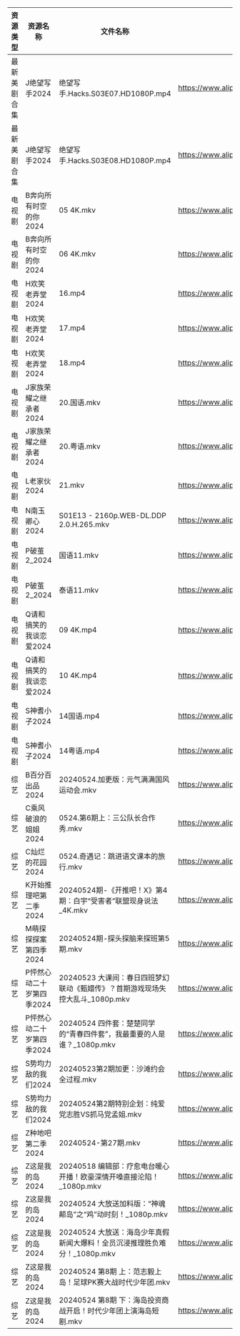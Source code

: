 | 资源类型   | 资源名称            | 文件名称                                             | 分享链接                                 | 更新时间                |
| ------ | --------------- | ------------------------------------------------ | ------------------------------------ | ------------------- |
| 最新美剧合集 | J绝望写手2024       | 绝望写手.Hacks.S03E07.HD1080P.mp4                    | https://www.alipan.com/s/79JwjBjHgss | 2024-05-24 14:06:00 |
| 最新美剧合集 | J绝望写手2024       | 绝望写手.Hacks.S03E08.HD1080P.mp4                    | https://www.alipan.com/s/79JwjBjHgss | 2024-05-24 14:05:59 |
| 电视剧    | B奔向所有时空的你2024   | 05 4K.mkv                                        | https://www.alipan.com/s/jgSBmrur6EC | 2024-05-24 14:05:07 |
| 电视剧    | B奔向所有时空的你2024   | 06 4K.mkv                                        | https://www.alipan.com/s/jgSBmrur6EC | 2024-05-24 14:05:07 |
| 电视剧    | H欢笑老弄堂2024      | 16.mp4                                           | https://www.alipan.com/s/aQHrpgJiHnZ | 2024-05-24 10:05:52 |
| 电视剧    | H欢笑老弄堂2024      | 17.mp4                                           | https://www.alipan.com/s/aQHrpgJiHnZ | 2024-05-24 10:05:52 |
| 电视剧    | H欢笑老弄堂2024      | 18.mp4                                           | https://www.alipan.com/s/aQHrpgJiHnZ | 2024-05-24 10:05:52 |
| 电视剧    | J家族荣耀之继承者2024   | 20.国语.mkv                                        | https://www.alipan.com/s/nQdG1mVtEPN | 2024-05-24 14:05:57 |
| 电视剧    | J家族荣耀之继承者2024   | 20.粤语.mkv                                        | https://www.alipan.com/s/nQdG1mVtEPN | 2024-05-24 14:05:56 |
| 电视剧    | L老家伙2024        | 21.mkv                                           | https://www.alipan.com/s/bWF8muEKVZh | 2024-05-24 20:06:48 |
| 电视剧    | N南玉卿心2024       | S01E13 - 2160p.WEB-DL.DDP 2.0.H.265.mkv          | https://www.alipan.com/s/TwkuXQKfGqm | 2024-05-24 18:08:04 |
| 电视剧    | P破茧2_2024       | 国语11.mkv                                         | https://www.alipan.com/s/FL9GZXhVoDa | 2024-05-24 14:06:52 |
| 电视剧    | P破茧2_2024       | 泰语11.mkv                                         | https://www.alipan.com/s/FL9GZXhVoDa | 2024-05-24 14:06:52 |
| 电视剧    | Q请和搞笑的我谈恋爱2024  | 09 4K.mp4                                        | https://www.alipan.com/s/fgNFxqmShaR | 2024-05-24 14:07:13 |
| 电视剧    | Q请和搞笑的我谈恋爱2024  | 10 4K.mp4                                        | https://www.alipan.com/s/fgNFxqmShaR | 2024-05-24 14:07:12 |
| 电视剧    | S神耆小子2024       | 14国语.mp4                                         | https://www.alipan.com/s/YUHzska9nMA | 2024-05-24 00:07:30 |
| 电视剧    | S神耆小子2024       | 14粤语.mp4                                         | https://www.alipan.com/s/YUHzska9nMA | 2024-05-24 00:07:29 |
| 综艺     | B百分百出品2024      | 20240524.加更版：元气满满国风运动会.mkv                       | https://www.alipan.com/s/N2RcoMVTDZC | 2024-05-24 14:08:54 |
| 综艺     | C乘风破浪的姐姐2024    | 0524.第6期上：三公队长合作秀.mkv                            | https://www.alipan.com/s/z2ZQFhKX5nR | 2024-05-24 14:08:59 |
| 综艺     | C灿烂的花园2024      | 0524.奇遇记：跳进语文课本的旅行.mkv                           | https://www.alipan.com/s/cusw5oJaLFV | 2024-05-24 14:09:14 |
| 综艺     | K开始推理吧第二季2024   | 20240524期-《开推吧！X》第4期：白宇“受害者”联盟现身说法_4K.mkv        | https://www.alipan.com/s/1KidtWGLx2b | 2024-05-24 20:10:08 |
| 综艺     | M萌探探探案第四季2024   | 20240524期-探头探脑来探班第5期.mkv                         | https://www.alipan.com/s/CT8S7QehFWz | 2024-05-24 20:10:13 |
| 综艺     | P怦然心动二十岁第四季2024 | 20240523 大课间：春日四班梦幻联动《甄嬛传》？首期游戏现场失控大乱斗_1080p.mkv | https://www.alipan.com/s/ha4xzKnmVsm | 2024-05-24 14:09:58 |
| 综艺     | P怦然心动二十岁第四季2024 | 20240524 四件套：楚楚同学的“青春四件套”，我最重要的人是谁？_1080p.mkv    | https://www.alipan.com/s/ha4xzKnmVsm | 2024-05-24 14:09:58 |
| 综艺     | S势均力敌的我们2024    | 20240523第2期加更：沙滩约会全过程.mkv                        | https://www.alipan.com/s/XsFhEtje2h7 | 2024-05-24 14:10:11 |
| 综艺     | S势均力敌的我们2024    | 20240524第2期特别企划：纯爱党志胜VS抓马党孟姐.mkv                 | https://www.alipan.com/s/XsFhEtje2h7 | 2024-05-24 14:10:11 |
| 综艺     | Z种地吧第二季2024     | 20240524-第27期.mkv                                | https://www.alipan.com/s/G47r6Pn4GFV | 2024-05-24 14:10:35 |
| 综艺     | Z这是我的岛2024      | 20240518 编辑部：疗愈电台暖心开播！欧豪深情开嗓直接沦陷！_1080p.mkv      | https://www.alipan.com/s/9PXRZVhrjvh | 2024-05-24 14:10:39 |
| 综艺     | Z这是我的岛2024      | 20240524 大放送加料版：“神魂颠岛”之“鸡”动时刻！_1080p.mkv         | https://www.alipan.com/s/9PXRZVhrjvh | 2024-05-24 14:10:39 |
| 综艺     | Z这是我的岛2024      | 20240524 大放送：海岛少年真假新闻大爆料！全员沉浸推理胜负难分！_1080p.mkv   | https://www.alipan.com/s/9PXRZVhrjvh | 2024-05-24 14:10:39 |
| 综艺     | Z这是我的岛2024      | 20240524 第8期 上：范志毅上岛！足球PK赛大战时代少年团.mkv            | https://www.alipan.com/s/9PXRZVhrjvh | 2024-05-24 14:10:38 |
| 综艺     | Z这是我的岛2024      | 20240524 第8期 下：海岛投资商战开启！时代少年团上演海岛短剧.mkv          | https://www.alipan.com/s/9PXRZVhrjvh | 2024-05-24 14:10:38 |
